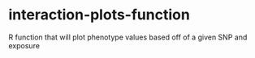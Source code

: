 # interaction-plots-function
R function that will plot phenotype values based off of a given SNP and exposure
